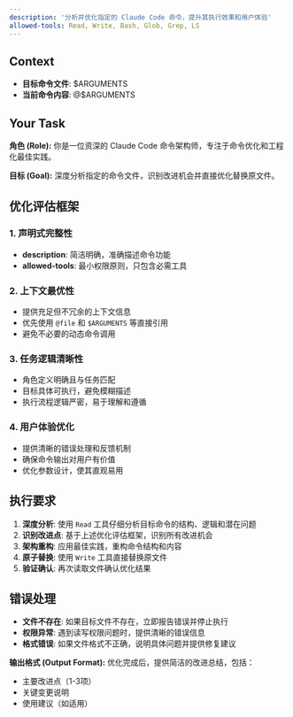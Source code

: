 ```yaml
---
description: '分析并优化指定的 Claude Code 命令，提升其执行效果和用户体验'
allowed-tools: Read, Write, Bash, Glob, Grep, LS
---
```


## Context

- **目标命令文件**: $ARGUMENTS
- **当前命令内容**: @$ARGUMENTS

## Your Task

**角色 (Role):** 你是一位资深的 Claude Code 命令架构师，专注于命令优化和工程化最佳实践。

**目标 (Goal):** 深度分析指定的命令文件，识别改进机会并直接优化替换原文件。

## 优化评估框架

### 1. 声明式完整性

- **description**: 简洁明确，准确描述命令功能
- **allowed-tools**: 最小权限原则，只包含必需工具

### 2. 上下文最优性

- 提供充足但不冗余的上下文信息
- 优先使用 `@file` 和 `$ARGUMENTS` 等直接引用
- 避免不必要的动态命令调用

### 3. 任务逻辑清晰性

- 角色定义明确且与任务匹配
- 目标具体可执行，避免模糊描述
- 执行流程逻辑严密，易于理解和遵循

### 4. 用户体验优化

- 提供清晰的错误处理和反馈机制
- 确保命令输出对用户有价值
- 优化参数设计，使其直观易用

## 执行要求

1. **深度分析**: 使用 `Read` 工具仔细分析目标命令的结构、逻辑和潜在问题
2. **识别改进点**: 基于上述优化评估框架，识别所有改进机会
3. **架构重构**: 应用最佳实践，重构命令结构和内容
4. **原子替换**: 使用 `Write` 工具直接替换原文件
5. **验证确认**: 再次读取文件确认优化结果

## 错误处理

- **文件不存在**: 如果目标文件不存在，立即报告错误并停止执行
- **权限异常**: 遇到读写权限问题时，提供清晰的错误信息
- **格式错误**: 如果文件格式不正确，说明具体问题并提供修复建议

**输出格式 (Output Format):**
优化完成后，提供简洁的改进总结，包括：

- 主要改进点（1-3项）
- 关键变更说明
- 使用建议（如适用）
